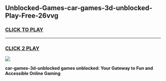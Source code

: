 
## Unblocked-Games-car-games-3d-unblocked-Play-Free-26vvg
<h3>
<a href="https://premium76.site?title=car-games-3d-unblocked&ref=21A">CLICK TO PLAY</a></h3>
<hr>

<h3>
<a href="https://premium76.site?title=car-games-3d-unblocked&ref=21A">CLICK 2 PLAY</a>
  
</h3>

<a href="https://premium76.site?title=car-games-3d-unblocked&ref=21A"><img src="https://clearcache.store/games.png"></a>


**car-games-3d-unblocked games unblocked: Your Gateway to Fun and Accessible Online Gaming**
